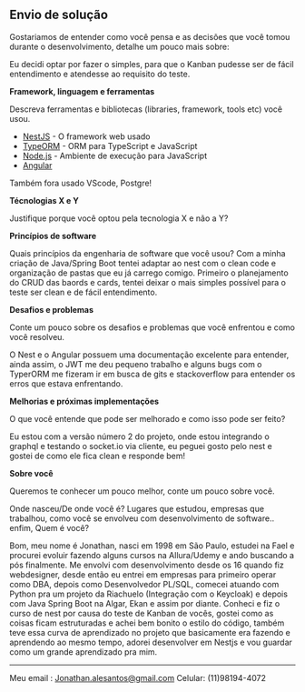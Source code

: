 ## Envio de solução

Gostariamos de entender como você pensa e as decisões que você tomou durante o desenvolvimento, detalhe um pouco mais sobre:

Eu decidi optar por fazer o simples, para que o Kanban pudesse ser de fácil entendimento e atendesse ao requisito do teste.

**Framework, linguagem e ferramentas**

Descreva ferramentas e bibliotecas (libraries, framework, tools etc) você usou.

* [NestJS](https://nestjs.com/) - O framework web usado
* [TypeORM](https://typeorm.io/) - ORM para TypeScript e JavaScript
* [Node.js](https://nodejs.org/) - Ambiente de execução para JavaScript
* [Angular](https://angular.io/docs)

Também fora usado VScode, Postgre!

**Técnologias X e Y**

Justifique porque você optou pela tecnologia X e não a Y?

**Princípios de software**

Quais princípios da engenharia de software que você usou?
Com a minha criação de Java/Spring Boot tentei adaptar ao nest com o clean code e organização de pastas que eu já carrego comigo.
Primeiro o planejamento do CRUD das baords e cards, tentei deixar o mais simples possível para o teste ser clean e de fácil entendimento.

**Desafios e problemas**

Conte um pouco sobre os desafios e problemas que você enfrentou e como você resolveu.

O Nest e o Angular possuem uma documentação excelente para entender, ainda assim, o JWT me deu pequeno trabalho e alguns bugs com o TyperORM me fizeram ir em busca de gits e stackoverflow para entender os erros que estava enfrentando.

**Melhorias e próximas implementações**

O que você entende que pode ser melhorado e como isso pode ser feito?

Eu estou com a versão número 2 do projeto, onde estou integrando o graphql e testando o socket.io via cliente, eu peguei gosto pelo nest e gostei de como ele fica clean e responde bem!


**Sobre você**

Queremos te conhecer um pouco melhor, conte um pouco sobre você.

Onde nasceu/De onde você é? Lugares que estudou, empresas que trabalhou, como você se envolveu com desenvolvimento de software.. enfim, Quem é você?


Bom, meu nome é Jonathan, nasci em 1998 em São Paulo, estudei na Fael e procurei evoluir fazendo alguns cursos na Allura/Udemy e ando buscando a pós finalmente. 
Me envolvi com desenvolvimento desde os 16 quando fiz webdesigner, desde então eu entrei em empresas para primeiro operar como DBA, depois como Desenvolvedor PL/SQL, comecei atuando com Python pra um projeto da Riachuelo (Integração com o Keycloak) e depois com Java Spring Boot na Algar, Ekan e assim por diante. 
Conheci e fiz o curso de nest por causa do teste de Kanban de vocês, gostei como as coisas ficam estruturadas e achei bem bonito o estilo do código, também teve essa curva de aprendizado no projeto que basicamente era fazendo e aprendendo ao mesmo tempo, adorei desenvolver em Nestjs e vou guardar como um grande aprendizado pra mim.


---

Meu email : Jonathan.alesantos@gmail.com
Celular: (11)98194-4072
